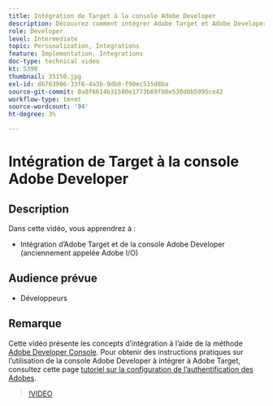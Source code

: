 ```yaml
---
title: Intégration de Target à la console Adobe Developer
description: Découvrez comment intégrer Adobe Target et Adobe Developer Console.
role: Developer
level: Intermediate
topic: Personalization, Integrations
feature: Implementation, Integrations
doc-type: technical video
kt: 5390
thumbnail: 35150.jpg
exl-id: db763906-33f6-4a3b-9db8-f90ec515d8ba
source-git-commit: 0a0f6614b31580e1773b69fb0e530d0b5995ce42
workflow-type: tm+mt
source-wordcount: '94'
ht-degree: 3%

---
```


# Intégration de Target à la console Adobe Developer

## Description

Dans cette vidéo, vous apprendrez à :

* Intégration d’Adobe Target et de la console Adobe Developer (anciennement appelée Adobe I/O)

## Audience prévue

* Développeurs

## Remarque

Cette vidéo présente les concepts d’intégration à l’aide de la méthode [Adobe Developer Console](https://developer.adobe.com/developer-console/). Pour obtenir des instructions pratiques sur l’utilisation de la console Adobe Developer à intégrer à Adobe Target, consultez cette page [tutoriel sur la configuration de l’authentification des Adobes](https://experienceleague.adobe.com/docs/target-learn/tutorials/apis/configure-io-target-integration.html?lang=en).

>[!VIDEO](https://video.tv.adobe.com/v/35150/?quality=12)
